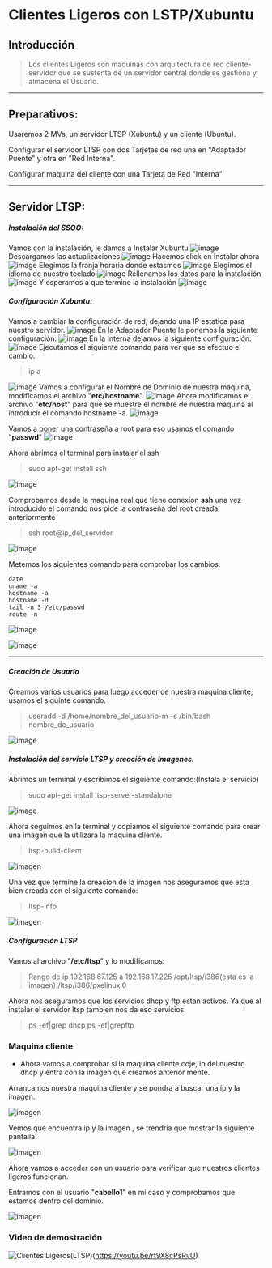 # Clientes Ligeros con LSTP/Xubuntu

## Introducción

> Los clientes Ligeros son maquinas con arquitectura de red cliente-servidor que
 se sustenta de un servidor central donde se gestiona y almacena el Usuario.

___

 ## Preparativos:


Usaremos 2 MVs, un servidor LTSP (Xubuntu) y un cliente (Ubuntu).

Configurar el servidor LTSP con dos Tarjetas de red una en "Adaptador Puente" y otra en "Red Interna".

Configurar maquina del cliente con una Tarjeta de Red "Interna"
___
## Servidor LTSP:

##### Instalación del SSOO:

Vamos con la instalación, le damos a Instalar Xubuntu
![image](img/xu1)
Descargamos las actualizaciones
![image](img/xu2.png)
Hacemos click en Instalar ahora
![image](img/xu3.png)
Elegimos la franja horaria donde estasmos
![image](img/xu5.png)
Elegimos el idioma de nuestro teclado
![image](img/xu6.png)
Rellenamos los datos para la instalación
![image](img/xu7.png)
Y esperamos a que termine la instalación
![image](img/xu8.png)

##### Configuración Xubuntu:

Vamos a cambiar la configuración de red, dejando una IP estatica para nuestro servidor.
![image](img/xu9.png)
En la Adaptador Puente le ponemos la siguiente configuración:
![image](img/xu10.png)
En la Interna dejamos la siguiente configuración:
![image](img/xu11.png)
Ejecutamos el siguiente comando para ver que se efectuo el cambio.
> ip a

![image](img/xu12.png)
Vamos a configurar el Nombre de Dominio de nuestra maquina, modificamos el archivo "**etc/hostname**".
![image](img/xu13.png)
Ahora modificamos el archivo "**etc/host**" para que se muestre el nombre de nuestra maquina al introducir el comando hostname -a.
![image](img/xu14.png)

Vamos a poner una contraseña a root para eso usamos el comando "**passwd**"
![image](img/xu16.png)

Ahora abrimos el terminal para instalar el ssh
> sudo apt-get install ssh

![image](img/xu15.png)

Comprobamos desde la maquina real que tiene conexion **ssh** una vez introducido el comando nos pide la contraseña del root creada anteriormente
>ssh root@ip_del_servidor

![image](img/xu17.png)

Metemos los siguientes comando para comprobar los cambios.

~~~
date
uname -a
hostname -a
hostname -d
tail -n 5 /etc/passwd
route -n
~~~
![image](img/xu19.png)

![image](img/xu21.png)
___

##### Creación de Usuario

Creamos varios usuarios para luego acceder de nuestra maquina cliente; usamos el siguinte comando.

>useradd -d /home/nombre_del_usuario-m -s /bin/bash nombre_de_usuario

![image](img/xu22.png)

##### Instalación del servicio LTSP y creación de Imagenes.

Abrimos un terminal y escribimos el siguiente comando:(Instala el servicio)

>sudo apt-get install ltsp-server-standalone

![image](img/xu23.png)

Ahora seguimos en la terminal y copiamos el siguiente comando para crear una imagen que la utilizara la maquina cliente.

>ltsp-build-client

![imagen](img/xu24.png)

Una vez que termine la creacion de la imagen nos aseguramos que esta bien creada con el siguiente comando:

> ltsp-info

![imagen](img/xu25.png)

##### Configuración LTSP

Vamos al archivo "**/etc/ltsp**" y lo modificamos:

> Rango de ip 192.168.67.125 a 192.168.17.225
/opt/ltsp/i386(esta es la imagen)
/ltsp/i386/pxelinux.0

Ahora nos aseguramos que los servicios dhcp y ftp estan activos.
Ya que al instalar el servidor ltsp tambien nos da eso servicios.

>ps -ef|grep dhcp
ps -ef|grepftp

### Maquina cliente

* Ahora vamos a comprobar si la maquina cliente coje, ip del nuestro dhcp y entra con la imagen que creamos anterior mente.

Arrancamos nuestra maquina cliente y se pondra a buscar una ip y la imagen.

![imagen](img/xu33.png)

Vemos que encuentra ip y la imagen , se trendria que mostrar la siguiente pantalla.

![imagen](img/xu32.png)

Ahora vamos a acceder con un usuario para verificar que nuestros clientes ligeros funcionan.

Entramos con el usuario "**cabello1**" en mi caso y comprobamos que estamos dentro del dominio.

![imagen](img/xu34.png)

### Video de demostración

![Clientes Ligeros(LTSP)](img/xu35.png)(https://youtu.be/rt9X8cPsRvU)
